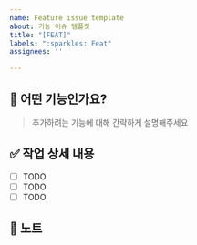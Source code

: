 ```yaml
---
name: Feature issue template
about: 기능 이슈 템플릿
title: "[FEAT]"
labels: ":sparkles: Feat"
assignees: ''

---
```


## 🚀 어떤 기능인가요?
> 추가하려는 기능에 대해 간략하게 설명해주세요

## ✅  작업 상세 내용
- [ ] TODO
- [ ] TODO
- [ ] TODO

## 📢 노트
